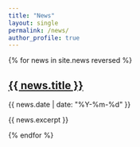 ```yaml
---
title: "News"
layout: single
permalink: /news/
author_profile: true
---
```


{% for news in site.news reversed %}
  <h2><a href="{{ news.url }}">{{ news.title }}</a></h2>
  <p>{{ news.date | date: "%Y-%m-%d" }}</p>
  <p>{{ news.excerpt }}</p>
{% endfor %}